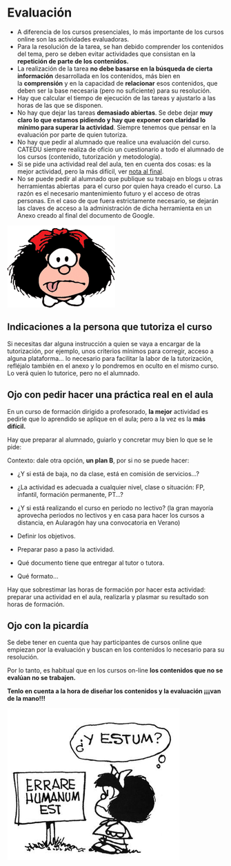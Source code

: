 
# Evaluación

- A diferencia de los cursos presenciales, lo más importante de los cursos online son las actividades evaluadoras.
- Para la resolución de la tarea, se han debido comprender los contenidos del tema, pero se deben evitar actividades que consistan en la **repetición de parte de los contenidos.**
- La realización de la tarea **no debe basarse en la búsqueda de cierta información** desarrollada en los contenidos, más bien en la **comprensión** y en la capacidad de **relacionar** esos contenidos, que deben ser la base necesaria (pero no suficiente) para su resolución. 
- Hay que calcular el tiempo de ejecución de las tareas y ajustarlo a las horas de las que se disponen. 
- No hay que dejar las tareas **demasiado abiertas**. Se debe dejar **muy claro lo que estamos pidiendo y hay que exponer con claridad lo mínimo para superar la actividad**. Siempre tenemos que pensar en la evaluación por parte de quien tutoriza.
- No hay que pedir al alumnado que realice una evaluación del curso. CATEDU siempre realiza de oficio un cuestionario a todo el alumnado de los cursos (contenido, tutorización y metodología).
- Si se pide una actividad real del aula, ten en cuenta dos cosas: es la mejor actividad, pero la más difícil, ver [nota al final](#practica-aula).
- No se puede pedir al alumnado que publique su trabajo en blogs u otras herramientas abiertas  para el curso por quien haya creado el curso. La razón es el necesario mantenimiento futuro y el acceso de otras personas. En el caso de que fuera estrictamente necesario, se dejarán las claves de acceso a la administración de dicha herramienta en un Anexo creado al final del documento de Google.

![](img/mafalda31g.gif)

## Indicaciones a la persona que tutoriza el curso

Si necesitas dar alguna instrucción a quien se vaya a encargar de la tutorización, por ejemplo, unos criterios mínimos para corregir, acceso a alguna plataforma... lo necesario para facilitar la labor de la tutorización, refléjalo también en el anexo y lo pondremos en oculto en el mismo curso. Lo verá quien lo tutorice, pero  no el alumnado.

## <a id="practica-aula"></a>Ojo con pedir hacer una práctica real en el aula
En un curso de formación dirigido a profesorado, **la mejor** actividad es pedirle que lo aprendido se aplique en el aula; pero a la vez es la **más difícil.**

Hay que preparar al alumnado, guiarlo y concretar muy bien lo que se le pide:

Contexto: dale otra opción, **un plan B**, por si no se puede hacer:

- ¿Y si está de baja, no da clase, está en comisión de servicios...?
- ¿La actividad es adecuada a cualquier nivel, clase o situación: FP, infantil, formación permanente, PT…?
- ¿Y si está realizando el curso en periodo no lectivo? (la gran mayoría aprovecha periodos no lectivos y en casa para hacer los cursos a distancia, en Aularagón hay una convocatoria en Verano)

- Definir los objetivos.
- Preparar paso a paso la actividad.

- Qué documento tiene que entregar al tutor o tutora.
- Qué formato…

Hay que sobrestimar las horas de formación por hacer esta actividad: preparar una actividad en el aula, realizarla y plasmar su resultado son horas de formación.

## Ojo con la picardía

Se debe tener en cuenta que hay participantes de cursos online que empiezan por la evaluación y buscan en los contenidos lo necesario para su resolución. 

Por lo tanto, es habitual que en los cursos on-line **los contenidos que no se evalúan no se trabajen.**

**Tenlo en cuenta a la hora de diseñar los contenidos y la evaluación ¡¡¡van de la mano!!!**

<strong><img src="img/Mafalda_Errare_humanum_est.jpg" width="400" height="352" /></strong>
